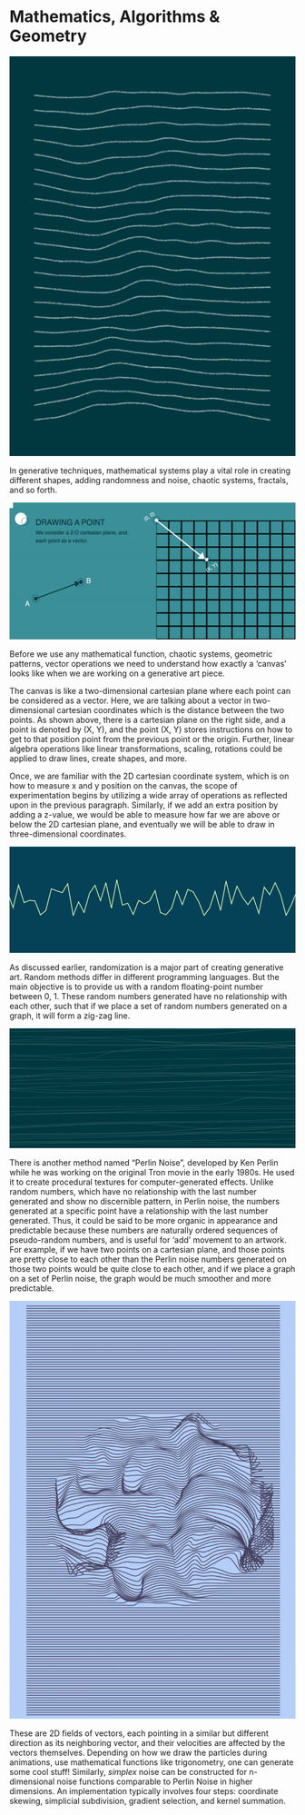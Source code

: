 # Mathematics, Algorithms & Geometry

![Waves, Neeraj Pandey](../../.gitbook/assets/screenshot-2021-04-25-at-06.04.14.png)

In generative techniques, mathematical systems play a vital role in creating different shapes, adding randomness and noise, chaotic systems, fractals, and so forth.

![Two-Dimensional Cartesian Plane](../../.gitbook/assets/screenshot-2021-04-25-at-06.02.42.png)

Before we use any mathematical function, chaotic systems, geometric patterns, vector operations we need to understand how exactly a ‘canvas’ looks like when we are working on a generative art piece.

The canvas is like a two-dimensional cartesian plane where each point can be considered as a vector. Here, we are talking about a vector in two-dimensional cartesian coordinates which is the distance between the two points. As shown above, there is a cartesian plane on the right side, and a point is denoted by (X, Y), and the point (X, Y) stores instructions on how to get to that position point from the previous point or the origin. Further, linear algebra operations like linear transformations, scaling, rotations could be applied to draw lines, create shapes, and more.

Once, we are familiar with the 2D cartesian coordinate system, which is on how to measure x and y position on the canvas, the scope of experimentation begins by utilizing a wide array of operations as reflected upon in the previous paragraph. Similarly, if we add an extra position by adding a z-value, we would be able to measure how far we are above or below the 2D cartesian plane, and eventually we will be able to draw in three-dimensional coordinates.

![Random](../../.gitbook/assets/screenshot-2021-04-25-at-06.05.39.png)

As discussed earlier, randomization is a major part of creating generative art. Random methods differ in different programming languages. But the main objective is to provide us with a random floating-point number between 0, 1. These random numbers generated have no relationship with each other, such that if we place a set of random numbers generated on a graph, it will form a zig-zag line.

![Perlin Noise](../../.gitbook/assets/screenshot-2021-04-25-at-06.06.01.png)

There is another method named “Perlin Noise”, developed by Ken Perlin while he was working on the original Tron movie in the early 1980s. He used it to create procedural textures for computer-generated effects. Unlike random numbers, which have no relationship with the last number generated and show no discernible pattern, in Perlin noise, the numbers generated at a specific point have a relationship with the last number generated. Thus, it could be said to be more organic in appearance and predictable because these numbers are naturally ordered sequences of pseudo-random numbers, and is useful for ‘add’ movement to an artwork. For example, if we have two points on a cartesian plane, and those points are pretty close to each other than the Perlin noise numbers generated on those two points would be quite close to each other, and if we place a graph on a set of Perlin noise, the graph would be much smoother and more predictable.

![Tangled, Neeraj Pandey](../../.gitbook/assets/screenshot-2021-04-25-at-06.14.10.png)

These are 2D fields of vectors, each pointing in a similar but different direction as its neighboring vector, and their velocities are affected by the vectors themselves. Depending on how we draw the particles during animations, use mathematical functions like trigonometry, one can generate some cool stuff! Similarly, _simplex_ noise can be constructed for n-dimensional noise functions comparable to Perlin Noise in higher dimensions. An implementation typically involves four steps: coordinate skewing, simplicial subdivision, gradient selection, and kernel summation.
